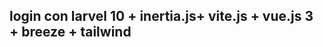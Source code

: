 ## login con larvel 10 + inertia.js+ vite.js + vue.js 3 + breeze + tailwind
<!-- @inertiajs/inertia-vue3 y de haberlo -->

<!-- npm install @inertiajs/inertia-vue3     pra que funcione inertia --> 
<!-- 1 paso 
composer require inertiajs/inertia-laravel

2 paso
php artisan inertia:middleware

3 paso 
npm install @inertiajs/vue3 -->


<script setup>
// import Layout from '@/Layouts/Authenticated.vue';
import { Head } from '@inertiajs/inertia-vue3';

// const props = defineProps(['person']);
// console.log(2);
// console.log("user ",props);

// import Layout from './Layout'
// import {Head } from '@inertiajs/inertia-vue3';

// import { Link, Head } from '@inertiajs/vue3'
